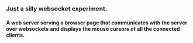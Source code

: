 ### Just a silly websocket experiment.
#### A web server serving a browser page that communicates with the server over websockets and displays the mouse cursors of all the connected clients.
